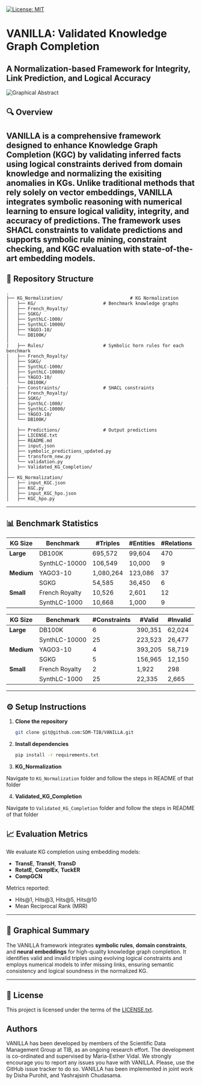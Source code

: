 [![License: MIT](https://img.shields.io/badge/License-MIT-yellow.svg)](LICENSE)

# VANILLA: Validated Knowledge Graph Completion
**A Normalization-based Framework for Integrity, Link Prediction, and Logical Accuracy**
---
![Graphical Abstract](images/GraphicalAbstract_Vanilla.png)
## 🔍 Overview

VANILLA is a comprehensive framework designed to enhance **Knowledge Graph Completion (KGC)** by validating inferred facts using **logical constraints** derived from domain knowledge and normalizing the exisiting anomalies in KGs. Unlike traditional methods that rely solely on vector embeddings, VANILLA integrates **symbolic reasoning** with numerical learning to ensure logical **validity**, **integrity**, and **accuracy** of predictions. The framework uses **SHACL constraints** to validate predictions and supports **symbolic rule mining**, **constraint checking**, and **KGC evaluation** with state-of-the-art embedding models.
---
## 📁 Repository Structure

```
.
├── KG_Normalization/                         # KG Normalization
│   ├── KG/                         # Benchmark knowledge graphs
│   ├── French_Royalty/
│   ├── SGKG/
│   ├── SynthLC-1000/
│   ├── SynthLC-10000/
│   ├── YAGO3-10/
│   └── DB100K/
│
|   ├── Rules/                      # Symbolic horn rules for each benchmark
│   ├── French_Royalty/
│   ├── SGKG/
│   ├── SynthLC-1000/
│   ├── SynthLC-10000/
│   ├── YAGO3-10/
│   └── DB100K/
|   ├── Constraints/                # SHACL constraints
│   ├── French_Royalty/
│   ├── SGKG/
│   ├── SynthLC-1000/
│   ├── SynthLC-10000/
│   ├── YAGO3-10/
│   └── DB100K/
│
│   ├── Predictions/                # Output predictions
│   ├── LICENSE.txt
│   ├── README.md
│   ├── input.json
│   ├── symbolic_predictions_updated.py
│   ├── transform_new.py
│   └── validation.py
│   ├── Validated_KG_Completion/
│
├── KG_Normalization/
│   ├── input_KGC.json
│   ├── KGC.py
│   ├── input_KGC_hpo.json
│   ├── KGC_hpo.py
```
---
## 📊 Benchmark Statistics

| **KG Size** | **Benchmark**     | **#Triples** | **#Entities** | **#Relations** |
|-------------|-------------------|--------------|----------------|----------------|
| **Large**   | DB100K            | 695,572      | 99,604         | 470            |
|             | SynthLC-10000     | 106,549      | 10,000         | 9              |
| **Medium**  | YAGO3-10          | 1,080,264    | 123,086        | 37             |
|             | SGKG              | 54,585       | 36,450         | 6              |
| **Small**   | French Royalty    | 10,526       | 2,601          | 12             |
|             | SynthLC-1000      | 10,668       | 1,000          | 9              |

| **KG Size** | **Benchmark**     | **#Constraints** | **#Valid** | **#Invalid** |
|-------------|-------------------|------------------|------------|--------------|
| **Large**   | DB100K            | 6                | 390,351    | 62,024       |
|             | SynthLC-10000     | 25               | 223,523    | 26,477       |
| **Medium**  | YAGO3-10          | 4                | 393,205    | 58,719       |
|             | SGKG              | 5                | 156,965    | 12,150       |
| **Small**   | French Royalty    | 2                | 1,922      | 298          |
|             | SynthLC-1000      | 25               | 22,335     | 2,665        |
---
## ⚙️ Setup Instructions

1. **Clone the repository**
   ```bash
   git clone git@github.com:SDM-TIB/VANILLA.git
   ```

2. **Install dependencies**
   ```bash
   pip install -r requirements.txt
   ```

3. **KG_Normalization**

Navigate to `KG_Normalization` folder and follow the steps in README of that folder

4. **Validated_KG_Completion**

Navigate to `Validated_KG_Completion` folder and follow the steps in README of that folder

## 📈 Evaluation Metrics

We evaluate KG completion using embedding models:
- **TransE**, **TransH**, **TransD**
- **RotatE**, **ComplEx**, **TuckER**
- **CompGCN**

Metrics reported:
- Hits@1, Hits@3, Hits@5, Hits@10
- Mean Reciprocal Rank (MRR)

---

## 🧠 Graphical Summary

The VANILLA framework integrates **symbolic rules**, **domain constraints**, and **neural embeddings** for high-quality knowledge graph completion. It identifies valid and invalid triples using evolving logical constraints and employs numerical models to infer missing links, ensuring semantic consistency and logical soundness in the normalized KG.

---

## 📄 License

This project is licensed under the terms of the [LICENSE.txt](LICENSE.txt).

## Authors
VANILLA has been developed by members of the Scientific Data Management Group at TIB, as an ongoing research effort.
The development is co-ordinated and supervised by Maria-Esther Vidal.
We strongly encourage you to report any issues you have with VANILLA.
Please, use the GitHub issue tracker to do so.
VANILLA has been implemented in joint work by Disha Purohit, and Yashrajsinh Chudasama.
